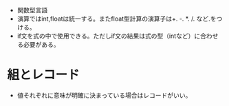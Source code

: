 * 関数型言語
* 演算ではint,floatは統一する。またfloat型計算の演算子は+. -. *. /. など.をつける。
* if文を式の中で使用できる。ただしif文の結果は式の型（intなど）に合わせる必要がある。

# 組とレコード
* 値それぞれに意味が明確に決まっている場合はレコードがいい。
